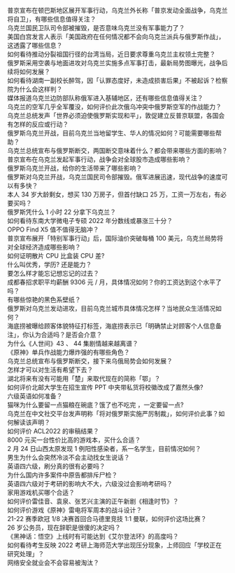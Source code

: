 普京宣布在顿巴斯地区展开军事行动，乌克兰外长称「普京发动全面战争，乌克兰将自卫」，有哪些信息值得关注？  
乌克兰国民卫队司令部被摧毁，是否意味乌克兰没有军事能力了？  
美国白宫发言人表示「美国政府在任何情况都不会向乌克兰派兵与俄罗斯作战」，这透露了哪些信息？  
如何看待推动分裂祖国行径的台湾当局，近日要求尊重乌克兰主权领土完整？  
俄罗斯采用空袭与地面进攻对乌克兰实施多点军事打击，最新局势图曝光，战争后续将如何发展？  
如何看待湖南一副校长醉驾，因「认罪态度好，未造成损害后果」不被起诉？检察院为什么会这样判？  
媒体报道乌克兰边防部队称俄军进入基辅地区，还有哪些信息值得关注？  
乌克兰的空军几乎全军覆没，如何评价此次俄乌冲突中俄罗斯空军的作战能力？  
乌克兰总统发声「世界必须迫使俄罗斯实现和平」，敦促建立反普京联盟，各国会有怎样的反应或行动？  
俄罗斯乌克兰开战，目前乌克兰当地留学生、华人的情况如何？可能需要哪些帮助？  
乌克兰总统宣布与俄罗斯断交，两国断交意味着什么？都会带来哪些方面的影响？  
普京宣布在乌克兰发起军事行动，战争会对全球股市造成哪些影响？  
俄罗斯乌克兰开战，给你的生活带来了哪些影响？  
俄罗斯对乌克兰开战，乌克兰国民司令部摧毁。俄军进展迅速，现代战争的速度可以有多快？  
本人 34 岁大龄剩女，想买 130 万房子，但首付缺口 25 万，工资一万左右，有必要买吗？  
俄罗斯凭什么 1 小时 22 分拿下乌克兰？  
如何看待东南大学微电子专硕 2022 年分数线或暴涨三十分？  
OPPO Find X5 值不值得无脑冲？  
普京宣布展开「特别军事行动」后，国际油价突破每桶 100 美元，乌克兰局势将对全球经济造成哪些影响？  
如何证明散片 CPU 比盒装 CPU 差?  
什么叫优秀，学历? 还是能力？  
要怎么样才能忘记想忘记的过去？  
成都春招求职平均薪酬 9306 元 / 月，具体情况如何？你的工资达到这个水平了吗？  
有哪些惊艳的黑色系壁纸？  
俄罗斯对乌克兰发动进攻，目前乌克兰城市具体情况怎样？当地民众生活情况如何？  
海底捞被曝给顾客体貌特征打标签，海底捞表示已「明确禁止对顾客个人信息备注」，你认为合适吗？是否会介意？  
为什么《人世间》43 、 44 集剧情越来越离谱？  
《原神》单兵作战能力爆炸强的有哪些角色？  
乌克兰总统宣布与俄罗斯断交，接下来乌俄局势会如何发展？  
怎样才可以对生活有希望下去？  
湖北将来有没有可能用「楚」来取代现在的简称「鄂」？  
如何评价北邮大学生在招生宣传 PPT 中夹带私货将校徽改成了嘉然头像?  
六级英语如何准备？  
猫咪为什么要留一点猫粮在碗底？饿了也不吃完 ，一定要留一点?  
乌克兰在中文社交平台发声明称「将对俄罗斯实施严厉制裁」，如何评价此事？如何解读该声明？  
如何评价 ACL2022 的审稿结果？  
8000 元买一台性价比高的游戏本，买什么合适？  
2 月 24 日山西太原发现 1 例阳性感染者，系一名学生，目前情况如何？  
男生为什么会突然冷淡不会主动找女生说话？  
英语四六级，刷分真的很有必要吗？  
为什么国内许多案件中原告都排斥尸检？  
英语四六级对于考研的影响大不大，六级没过会影响考研吗？  
家用游戏机买哪个合适？  
如何评价雷佳音、袁泉、张艺兴主演的正午新剧《相逢时节》？  
如何评价游戏《原神》雷电将军周本的战斗设计？  
21-22 赛季欧冠 1/8 决赛首回合马德里竞技 1:1 曼联，如何评价这场比赛？  
26 岁公务员，现在辞职是很傻的决定吗？  
《黑神话：悟空》上线时有可能达到《艾尔登法环》的高度吗？  
如何看待考生反映 2022 考研上海师范大学出现压分现象，上师回应「学校正在研究处理」？  
网络安全就业会不会容易被淘汰？  
